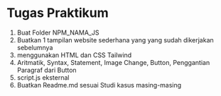 # Tugas Praktikum
1. Buat Folder NPM_NAMA_JS
2. Buatkan 1 tampilan website sederhana yang yang sudah dikerjakan sebelumnya
3. menggunakan HTML dan CSS Tailwind
4. Aritmatik, Syntax, Statement, Image Change, Button, Penggantian Paragraf dari Button
5. script.js eksternal
6. Buatkan Readme.md sesuai Studi kasus masing-masing